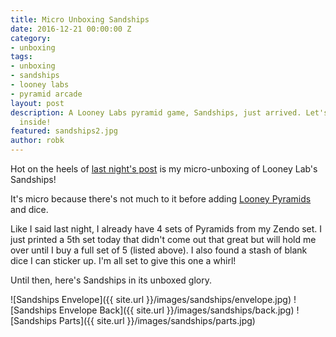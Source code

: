 ```yaml
---
title: Micro Unboxing Sandships
date: 2016-12-21 00:00:00 Z
category:
- unboxing
tags:
- unboxing
- sandships
- looney labs
- pyramid arcade
layout: post
description: A Looney Labs pyramid game, Sandships, just arrived. Let's see what's
  inside!
featured: sandships2.jpg
author: robk
---
```


Hot on the heels of [last night's post](http://pawnsperspective.com/Looney-Labs-Holiday-Gift-Sandships/) is my micro-unboxing of Looney Lab's Sandships!

It's micro because there's not much to it before adding [Looney Pyramids](http://store.looneylabs.com/Looney-Pyramids-Rainbow?sc=2&category=1676) and dice.

Like I said last night, I already have 4 sets of Pyramids from my Zendo set. I just printed a 5th set today that didn't come out that great but will hold me over until I buy a full set of 5 (listed above). I also found a stash of blank dice I can sticker up. I'm all set to give this one a whirl!

Until then, here's Sandships in its unboxed glory.

![Sandships Envelope]({{ site.url }}/images/sandships/envelope.jpg)
![Sandships Envelope Back]({{ site.url }}/images/sandships/back.jpg)
![Sandships Parts]({{ site.url }}/images/sandships/parts.jpg)
